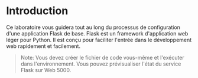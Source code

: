 # Introduction

Ce laboratoire vous guidera tout au long du processus de configuration d'une application Flask de base. Flask est un framework d'application web léger pour Python. Il est conçu pour faciliter l'entrée dans le développement web rapidement et facilement.

> Note: Vous devez créer le fichier de code vous-même et l'exécuter dans l'environnement. Vous pouvez prévisualiser l'état du service Flask sur Web 5000.
